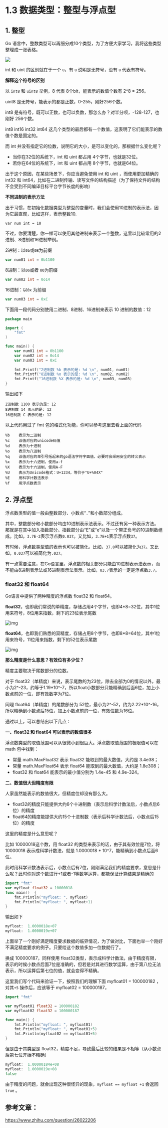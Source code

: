 # 1.3 数据类型：整型与浮点型

## 1. 整型

Go 语言中，整数类型可以再细分成10个类型，为了方便大家学习，我将这些类型整理成一张表格。

![](http://image.iswbm.com/20200120204329.png)


int 和 uint 的区别就在于一个 `u`，有 `u` 说明是无符号，没有 `u` 代表有符号。

**解释这个符号的区别**

以 `int8` 和 `uint8` 举例，8 代表 8个bit，能表示的数值个数有 2^8 = 256。

uint8 是无符号，能表示的都是正数，0-255，刚好256个数。

int8 是有符号，既可以正数，也可以负数，那怎么办？对半分呗，-128-127，也刚好 256个数。



int8 int16 int32 int64 这几个类型的最后都有一个数值，这表明了它们能表示的数值个数是固定的。

而 int 并没有指定它的位数，说明它的大小，是可以变化的，那根据什么变化呢？

- 当你在32位的系统下，int 和 uint 都占用 4个字节，也就是32位。
- 若你在64位的系统下，int 和 uint 都占用 8个字节，也就是64位。

出于这个原因，在某些场景下，你应当避免使用 int 和 uint ，而使用更加精确的 int32 和 int64，比如在二进制传输、读写文件的结构描述（为了保持文件的结构不会受到不同编译目标平台字节长度的影响）

**不同进制的表示方法**

出于习惯，在初始化数据类型为整型的变量时，我们会使用10进制的表示法，因为它最直观，比如这样，表示整数10.

```
var num int = 10
```

不过，你要清楚，你一样可以使用其他进制来表示一个整数，这里以比较常用的2进制、8进制和16进制举例。

2进制：以`0b`或`0B`为前缀

```go
var num01 int = 0b1100
```

8进制：以`0o`或者 `0O`为前缀

```go
var num02 int = 0o14
```

16进制：以`0x` 为前缀

```go
var num03 int = 0xC
```



下面用一段代码分别使用二进制、8进制、16进制来表示 10 进制的数值：12

```go
package main

import (
	"fmt"
)

func main() {
	var num01 int = 0b1100
	var num02 int = 0o14
	var num03 int = 0xC
    
	fmt.Printf("2进制数 %b 表示的是: %d \n", num01, num01)
	fmt.Printf("8进制数 %o 表示的是: %d \n", num02, num02)
	fmt.Printf("16进制数 %X 表示的是: %d \n", num03, num03)
}
```

输出如下

```
2进制数 1100 表示的是: 12 
8进制数 14 表示的是: 12 
16进制数 C 表示的是: 12 
```



以上代码用过了 fmt 包的格式化功能，你可以参考这里去看上面的代码

```
%b    表示为二进制
%c    该值对应的unicode码值
%d    表示为十进制
%o    表示为八进制
%q    该值对应的单引号括起来的go语法字符字面值，必要时会采用安全的转义表示
%x    表示为十六进制，使用a-f
%X    表示为十六进制，使用A-F
%U    表示为Unicode格式：U+1234，等价于"U+%04X"
%E    用科学计数法表示
%f    用浮点数表示
```



## 2. 浮点型

浮点数类型的值一般由整数部分、小数点“`.`”和小数部分组成。

其中，整数部分和小数部分均由10进制表示法表示。不过还有另一种表示方法。那就是在其中加入指数部分。指数部分由“E”或“e”以及一个带正负号的10进制数组成。比如，`3.7E-2`表示浮点数`0.037`。又比如，`3.7E+1`表示浮点数`37`。

有时候，浮点数类型值的表示也可以被简化。比如，`37.0`可以被简化为`37`。又比如，`0.037`可以被简化为`.037`。

 有一点需要注意，在Go语言里，浮点数的相关部分只能由10进制表示法表示，而不能由8进制表示法或16进制表示法表示。比如，`03.7`表示的一定是浮点数`3.7`。

### float32 和 float64

Go语言中提供了两种精度的浮点数 float32 和 float64。

**float32**，也即我们常说的单精度，存储占用4个字节，也即4*8=32位，其中1位用来符号，8位用来指数，剩下的23位表示尾数

![img](https://pic4.zhimg.com/80/v2-749cc641eb4d5dafd085e8c23f8826aa_hd.jpg)

**float64**，也即我们熟悉的双精度，存储占用8个字节，也即8*8=64位，其中1位用来符号，11位用来指数，剩下的52位表示尾数

![img](https://pic2.zhimg.com/80/v2-48240f0e1e0dd33ec89100cbe2d30707_hd.jpg)

**那么精度是什么意思？有效位有多少位？**

精度主要取决于尾数部分的位数。

对于 float32（单精度）来说，表示尾数的为23位，除去全部为0的情况以外，最小为2^-23，约等于1.19*10^-7，所以float小数部分只能精确到后面6位，加上小数点前的一位，即有效数字为7位。

同理 float64（单精度）的尾数部分为 52位，最小为2^-52，约为2.22*10^-16，所以精确到小数点后15位，加上小数点前的一位，有效位数为16位。



通过以上，可以总结出以下几点：

**一、float32 和 float64 可以表示的数值很多**

浮点数类型的取值范围可以从很微小到很巨大。浮点数取值范围的极限值可以在 math 包中找到：

- 常量 math.MaxFloat32 表示 float32 能取到的最大数值，大约是 3.4e38；
- 常量 math.MaxFloat64 表示 float64 能取到的最大数值，大约是 1.8e308；
- float32 和 float64 能表示的最小值分别为 1.4e-45 和 4.9e-324。

**二、数值很大但精度有限**

人家虽然能表示的数值很大，但精度位却没有那么大。

- float32的精度只能提供大约6个十进制数（表示后科学计数法后，小数点后6位）的精度
- float64的精度能提供大约15个十进制数（表示后科学计数法后，小数点后15位）的精度



这里的精度是什么意思呢？

比如 10000018这个数，用 float32 的类型来表示的话，由于其有效位是7位，将10000018 表示成科学计数法，就是 1.0000018 * 10^7，能精确到小数点后面6位。

此时用科学计数法表示后，小数点后有7位，刚刚满足我们的精度要求，意思是什么呢？此时你对这个数进行+1或者-1等数学运算，都能保证计算结果是精确的

```go
import "fmt"
var myfloat float32 = 10000018
func main()  {
	fmt.Println("myfloat: ", myfloat)
	fmt.Println("myfloat: ", myfloat+1)
}
```

输出如下

```go
myfloat:  1.0000018e+07
myfloat:  1.0000019e+07
```



上面举了一个刚好满足精度要求数据的临界情况，为了做对比，下面也举一个刚好不满足精度要求的例子。只要给这个数值多加一位数就行了。

换成 100000187，同样使用 float32类型，表示成科学计数法，由于精度有限，表示的时候小数点后面7位是准确的，但若是对其进行数学运算，由于第八位无法表示，所以运算后第七位的值，就会变得不精确。

这里我们写个代码来验证一下，按照我们的理解下面 myfloat01 = 100000182 ，对其`+5` 操作后，应该等于 myfloat02 = 100000187，

```go
import "fmt"

var myfloat01 float32 = 100000182
var myfloat02 float32 = 100000187

func main() {
	fmt.Println("myfloat: ", myfloat01)
	fmt.Println("myfloat: ", myfloat01+5)
	fmt.Println(myfloat02 == myfloat01+5)
}
```

但是由于其类型是 float32，精度不足，导致最后比较的结果是不相等（从小数点后第七位开始不精确）

```go
myfloat:  1.00000184e+08
myfloat:  1.0000019e+08
false
```

由于精度的问题，就会出现这种很怪异的现象，`myfloat == myfloat +1` 会返回 `true` 。



## 参考文章：

https://www.zhihu.com/question/26022206



